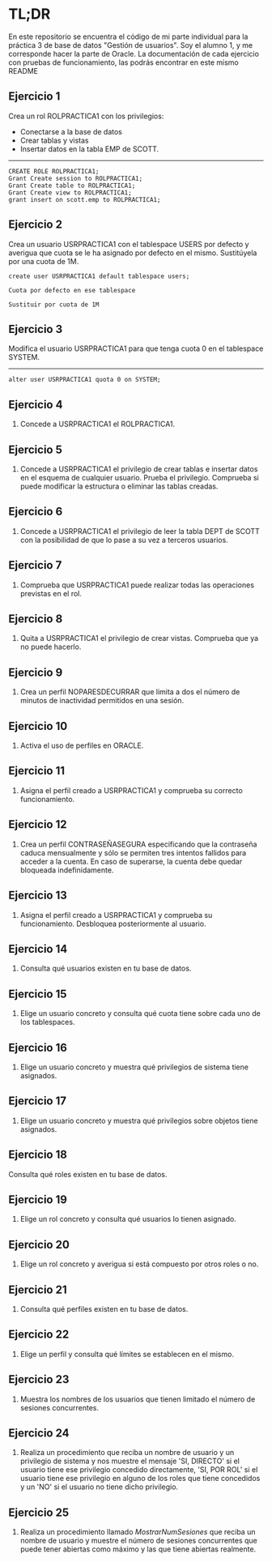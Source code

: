 # TL;DR
En este repositorio se encuentra el código de mi parte individual para la práctica 3 de base de datos "Gestión de usuarios". Soy el alumno 1, y me corresponde hacer la parte de Oracle.
La documentación de cada ejercicio con pruebas de funcionamiento, las podrás encontrar en este mismo README

## Ejercicio 1
Crea un rol ROLPRACTICA1 con los privilegios: 

- Conectarse a la base de datos
- Crear tablas y vistas
- Insertar datos en la tabla EMP de SCOTT.

---


```
CREATE ROLE ROLPRACTICA1;
Grant Create session to ROLPRACTICA1;
Grant Create table to ROLPRACTICA1;
Grant Create view to ROLPRACTICA1;
grant insert on scott.emp to ROLPRACTICA1;
```




## Ejercicio 2
Crea un usuario USRPRACTICA1 con el tablespace USERS por defecto y averigua que cuota se le ha asignado por defecto en el mismo. Sustitúyela por una cuota de 1M.

```
create user USRPRACTICA1 default tablespace users;  
  
Cuota por defecto en ese tablespace  
  
Sustituir por cuota de 1M
```


## Ejercicio 3
Modifica el usuario USRPRACTICA1 para que tenga cuota 0 en el tablespace SYSTEM.

---

```
alter user USRPRACTICA1 quota 0 on SYSTEM;
```




## Ejercicio 4
1.  Concede a USRPRACTICA1 el ROLPRACTICA1.


## Ejercicio 5
1.  Concede a USRPRACTICA1 el privilegio de crear tablas e insertar datos en el esquema de cualquier usuario. Prueba el privilegio. Comprueba si puede modificar la estructura o eliminar las tablas creadas.


## Ejercicio 6
1.  Concede a USRPRACTICA1 el privilegio de leer la tabla DEPT de SCOTT con la posibilidad de que lo pase a su vez a terceros usuarios.


## Ejercicio 7
1.  Comprueba que USRPRACTICA1 puede realizar todas las operaciones previstas en el rol.


## Ejercicio 8
1.  Quita a USRPRACTICA1 el privilegio de crear vistas. Comprueba que ya no puede hacerlo.



## Ejercicio 9
1.  Crea un perfil NOPARESDECURRAR que limita a dos el número de minutos de inactividad permitidos en una sesión.


## Ejercicio 10
1.  Activa el uso de perfiles en ORACLE.



## Ejercicio 11
1.  Asigna el perfil creado a USRPRACTICA1 y comprueba su correcto funcionamiento.



## Ejercicio 12
1.  Crea un perfil CONTRASEÑASEGURA especificando que la contraseña caduca mensualmente y sólo se permiten tres intentos fallidos para acceder a la cuenta. En caso de superarse, la cuenta debe quedar bloqueada indefinidamente.


## Ejercicio 13
1.  Asigna el perfil creado a USRPRACTICA1 y comprueba su funcionamiento. Desbloquea posteriormente al usuario.


## Ejercicio 14
1.  Consulta qué usuarios existen en tu base de datos.


## Ejercicio 15
1.  Elige un usuario concreto y consulta qué cuota tiene sobre cada uno de los tablespaces.


## Ejercicio 16
1.  Elige un usuario concreto y muestra qué privilegios de sistema tiene asignados.



## Ejercicio 17
1.  Elige un usuario concreto y muestra qué privilegios sobre objetos tiene asignados.


## Ejercicio 18
Consulta qué roles existen en tu base de datos.



## Ejercicio 19
1.  Elige un rol concreto y consulta qué usuarios lo tienen asignado.



## Ejercicio 20
1.  Elige un rol concreto y averigua si está compuesto por otros roles o no.



## Ejercicio 21
1.  Consulta qué perfiles existen en tu base de datos.



## Ejercicio 22
1.  Elige un perfil y consulta qué límites se establecen en el mismo.



## Ejercicio 23
1.  Muestra los nombres de los usuarios que tienen limitado el número de sesiones concurrentes.




## Ejercicio 24
1.  Realiza un procedimiento que reciba un nombre de usuario y un privilegio de sistema y nos muestre el mensaje 'SI, DIRECTO' si el usuario tiene ese privilegio concedido directamente, 'SI, POR ROL' si el usuario tiene ese privilegio en alguno de los roles que tiene concedidos y un 'NO' si el usuario no tiene dicho privilegio.



## Ejercicio 25
1.  Realiza un procedimiento llamado _MostrarNumSesiones_ que reciba un nombre de usuario y muestre el número de sesiones concurrentes que puede tener abiertas como máximo y las que tiene abiertas realmente.








<!--stackedit_data:
eyJoaXN0b3J5IjpbNjE4NDg3MTU4LC0yNDg2NzA2NDIsMTU4Nz
kwOTM2MSwtNDEyMTY2NTIxXX0=
-->